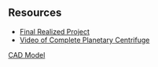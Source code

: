 ## Resources

<ul>
  <li><a href="#">Final Realized Project</a></li>
  <li><a href="https://youtu.be/8n-hw2aVvCA">Video of Complete Planetary Centrifuge</a></li>
</ul>

[CAD Model](Team%20301%20CAD%20Model.zip)